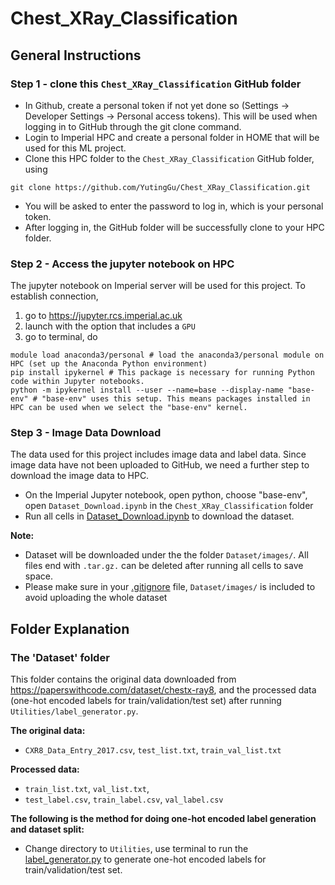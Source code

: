 # Chest_XRay_Classification

## General Instructions
### Step 1 - clone this `Chest_XRay_Classification` GitHub folder
- In Github, create a personal token if not yet done so (Settings -> Developer Settings -> Personal access tokens). This will be used when logging in to GitHub through the git clone command.
- Login to Imperial HPC and create a personal folder in HOME that will be used for this ML project.
- Clone this HPC folder to the `Chest_XRay_Classification` GitHub folder, using
```
git clone https://github.com/YutingGu/Chest_XRay_Classification.git
```
- You will be asked to enter the password to log in, which is your personal token.
- After logging in, the GitHub folder will be successfully clone to your HPC folder.


### Step 2 - Access the jupyter notebook on HPC
The jupyter notebook on Imperial server will be used for this project. To establish connection, 
1. go to https://jupyter.rcs.imperial.ac.uk
2. launch with the option that includes a `GPU`
3. go to terminal, do
```
module load anaconda3/personal # load the anaconda3/personal module on HPC (set up the Anaconda Python environment)
pip install ipykernel # This package is necessary for running Python code within Jupyter notebooks.
python -m ipykernel install --user --name=base --display-name "base-env" # "base-env" uses this setup. This means packages installed in HPC can be used when we select the "base-env" kernel.
```

### Step 3 - Image Data Download
The data used for this project includes image data and label data. Since image data have not been uploaded to GitHub, we need a further step to download the image data to HPC.
- On the Imperial Jupyter notebook, open python, choose "base-env", open `Dataset_Download.ipynb` in the `Chest_XRay_Classification` folder
- Run all cells in [Dataset_Download.ipynb](Dataset_Download.ipynb) to download the dataset.

**Note:**
* Dataset will be downloaded under the the folder `Dataset/images/`. All files end with `.tar.gz.` can be deleted after running all cells to save space.
* Please make sure in your [.gitignore](.gitignore) file, `Dataset/images/` is included to avoid uploading the whole dataset

## Folder Explanation
### The 'Dataset' folder
This folder contains the original data downloaded from https://paperswithcode.com/dataset/chestx-ray8, and the processed data (one-hot encoded labels for train/validation/test set) after running `Utilities/label_generator.py`.

**The original data:**
- `CXR8_Data_Entry_2017.csv`, `test_list.txt`, `train_val_list.txt`

**Processed data:**
- `train_list.txt`, `val_list.txt`,
- `test_label.csv`, `train_label.csv`, `val_label.csv`

**The following is the method for doing one-hot encoded label generation and dataset split:**
* Change directory to `Utilities`, use terminal to run the [label_generator.py](Utilities/label_generator.py) to generate one-hot encoded labels for train/validation/test set.



